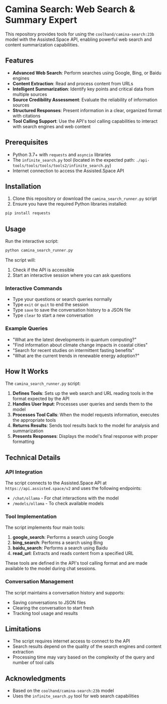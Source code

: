 # Camina Search: Web Search & Summary Expert

This repository provides tools for using the `coolhand/camina-search:23b` model with the Assisted.Space API, enabling powerful web search and content summarization capabilities.

## Features

- **Advanced Web Search**: Perform searches using Google, Bing, or Baidu engines
- **Content Extraction**: Read and process content from URLs
- **Intelligent Summarization**: Identify key points and critical data from multiple sources
- **Source Credibility Assessment**: Evaluate the reliability of information sources
- **Structured Responses**: Present information in a clear, organized format with citations
- **Tool Calling Support**: Use the API's tool calling capabilities to interact with search engines and web content

## Prerequisites

- Python 3.7+ with `requests` and `asyncio` libraries
- The `infinite_search.py` tool (located in the expected path: `./api-tools/tools/tools/tools2/infinite_search.py`)
- Internet connection to access the Assisted.Space API

## Installation

1. Clone this repository or download the `camina_search_runner.py` script
2. Ensure you have the required Python libraries installed:

```bash
pip install requests
```

## Usage

Run the interactive script:

```bash
python camina_search_runner.py
```

The script will:
1. Check if the API is accessible
2. Start an interactive session where you can ask questions

### Interactive Commands

- Type your questions or search queries normally
- Type `exit` or `quit` to end the session
- Type `save` to save the conversation history to a JSON file
- Type `clear` to start a new conversation

### Example Queries

- "What are the latest developments in quantum computing?"
- "Find information about climate change impacts in coastal cities"
- "Search for recent studies on intermittent fasting benefits"
- "What are the current trends in renewable energy adoption?"

## How It Works

The `camina_search_runner.py` script:

1. **Defines Tools**: Sets up the web search and URL reading tools in the format expected by the API
2. **Handles User Input**: Processes user queries and sends them to the model
3. **Processes Tool Calls**: When the model requests information, executes the appropriate tools
4. **Returns Results**: Sends tool results back to the model for analysis and summarization
5. **Presents Responses**: Displays the model's final response with proper formatting

## Technical Details

### API Integration

The script connects to the Assisted.Space API at `https://api.assisted.space/v2` and uses the following endpoints:
- `/chat/ollama` - For chat interactions with the model
- `/models/ollama` - To check available models

### Tool Implementation

The script implements four main tools:

1. **google_search**: Performs a search using Google
2. **bing_search**: Performs a search using Bing
3. **baidu_search**: Performs a search using Baidu
4. **read_url**: Extracts and reads content from a specified URL

These tools are defined in the API's tool calling format and are made available to the model during chat sessions.

### Conversation Management

The script maintains a conversation history and supports:
- Saving conversations to JSON files
- Clearing the conversation to start fresh
- Tracking tool usage and results

## Limitations

- The script requires internet access to connect to the API
- Search results depend on the quality of the search engines and content extraction
- Processing time may vary based on the complexity of the query and number of tool calls

## Acknowledgments

- Based on the `coolhand/camina-search:23b` model
- Uses the `infinite_search.py` tool for web search capabilities 